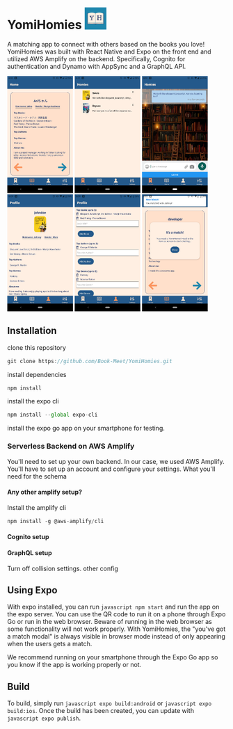 # YomiHomies                  <img src="./assets/images/YH_Logo_blue.png" width="10%" height="10%" />
A matching app to connect with others based on the books you love! YomiHomies was built with React Native and Expo on the front end and utilized AWS Amplify on the backend. Specifically, Cognito for authentication and Dynamo with AppSync and a GraphQL API.

<img src="./assets/images/readme/Swipe page.jpg" width="30%"/>  <img src="./assets/images/readme/Homies Page.jpg" width="30%"/> <img src="./assets/images/readme/Chat.png" width="30%"/>  <img src="./assets/images/readme/Profile Page.jpg" width="30%"/>  <img src="./assets/images/readme/Edit Profile.jpg" width="30%"/>  <img src="./assets/images/readme/Made a Match.jpg" width="30%"/>

## Installation
clone this repository
```javascript
git clone https://github.com/Book-Meet/YomiHomies.git
```
install dependencies
```javascript
npm install
```
install the expo cli
```javascript
npm install --global expo-cli
```
install the expo go app on your smartphone for testing.

### Serverless Backend on AWS Amplify
You'll need to set up your own backend. In our case, we used AWS Amplify. You'll have to set up an account and configure your settings. What you'll need for the schema

#### Any other amplify setup?
Install the amplify cli
```javascript
npm install -g @aws-amplify/cli
```

#### Cognito setup

#### GraphQL setup
Turn off collision settings. 
other config


## Using Expo
With expo installed, you can run ```javascript npm start``` and run the app on the expo server. You can use the QR code to run it on a phone through Expo Go or run in the web browser. Beware of running in the web browser as some functionality will not work properly. With YomiHomies, the "you've got a match modal" is always visible in browser mode instead of only appearing when the users gets a match. 

We recommend running on your smartphone through the Expo Go app so you know if the app is working properly or not. 

## Build
To build, simply run ```javascript expo build:android``` or ```javascript expo build:ios```. Once the build has been created, you can update with ```javascript expo publish```.
